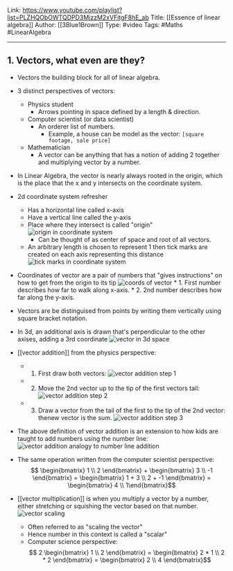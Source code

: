 Link: https://www.youtube.com/playlist?list=PLZHQObOWTQDPD3MizzM2xVFitgF8hE_ab
Title: [[Essence of linear algebra]]
Author: [[3Blue1Brown]]
Type: #video
Tags: #Maths #LinearAlgebra 

---

## 1. Vectors, what even are they?

* Vectors the building block for all of linear algebra.
* 3 distinct perspectives of vectors:
  * Physics student
    * Arrows pointing in space defined by a length & direction.
  * Computer scientist (or data scientist)
    * An orderer list of numbers.
      * Example, a house can be model as the vector: `[square footage, sale price]`
  * Mathematician
    * A vector can be anything that has a notion of adding 2 together and multiplying vector by a number.
* In Linear Algebra, the vector is nearly always rooted in the origin, which is the place that the x and y intersects on the coordinate system.
    
* 2d coordinate system refresher
    * Has a horizontal line called x-axis
    * Have a vertical line called the y-axis
    * Place where they intersect is called "origin"
         ![origin in coordinate system](origin-in-coordinate-system.png)
        * Can be thought of as center of space and root of all vectors.
    * An arbitrary length is chosen to represent 1 then tick marks are created on each axis representing this distance
        ![tick marks in coordinate system](tick-marks-in-coordinate-system.png)
* Coordinates of vector are a pair of numbers that "gives instructions" on how to get from the origin to its tip
    ![coords of vector](coords-of-vector.png)
        * 1. First number describes how far to walk along x-axis.
        * 2. 2nd number describes how far along the y-axis.
* Vectors are be distinguised from points by writing them vertically using square bracket notation.
* In 3d, an additional axis is drawn that's perpendicular to the other axises, adding a 3rd coordinate
    ![vector in 3d space](vector-in-3d-space.png)
* [[vector addition]]  from the physics perspective:
    * 1. First draw both vectors:
    ![vector addition step 1](vector-addition-step-1.png)
    * 2. Move the 2nd vector up to the tip of the first vectors tail:
    ![vector addition step 2](vector-addition-step-2.png)
    * 3. Draw a vector from the tail of the first to the tip of the 2nd vector: thenew vector is the sum.
    ![vector addition step 3](vector-addition-step-3.png)
* The above definition of vector addition is an extension to how kids are taught to add numbers using the number line:
![vector addition analogy to number line addition](addition-along-number-line.png)
* The same operation written from the computer scientist perspective:
$$ \begin{bmatrix} 1 \\ 2 \end{bmatrix} + \begin{bmatrix} 3 \\ -1 \end{bmatrix} = \begin{bmatrix} 1 + 3 \\ 2 + -1 \end{bmatrix} = \begin{bmatrix} 4 \\  1\end{bmatrix}$$

* [[vector multiplication]] is when you multiply a vector by a number, either stretching or squishing the vector based on that number.
    ![vector scaling](../media/vector-scaling.png)
    * Often referred to as "scaling the vector"
    * Hence number in this context is called a "scalar"
    * Computer science perspective:
    $$ 2 \begin{bmatrix} 1 \\ 2 \end{bmatrix} = \begin{bmatrix} 2 * 1 \\ 2 * 2 \end{bmatrix} = \begin{bmatrix} 2 \\ 4 \end{bmatrix}$$